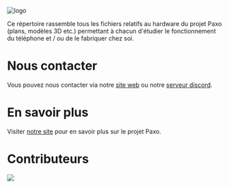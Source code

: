 ![logo](https://github.com/paxo-phone/paxo-electronic/assets/45568523/3084b431-1ca6-4c1e-95bb-b80da2699dba)

Ce répertoire rassemble tous les fichiers relatifs au hardware du projet Paxo (plans, modèles 3D etc.) permettant à chacun d'étudier le fonctionnement du téléphone et / ou de le fabriquer chez soi. 

# Nous contacter

Vous pouvez nous contacter via notre [site web](https://www.paxo.fr) ou notre [serveur discord](https://discord.com/invite/MpqbWr3pUG).

# En savoir plus

Visiter [notre site](https://www.paxo.fr) pour en savoir plus sur le projet Paxo.

# Contributeurs 

<a href="https://github.com/paxo-phone/PaxOS-8/graphs/contributors">
  <img src="https://contrib.rocks/image?repo=paxo-phone/paxo-electronic" />
</a>
